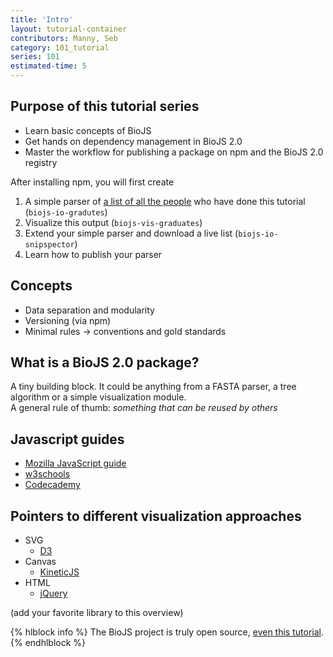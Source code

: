 ```yaml
---
title: 'Intro'
layout: tutorial-container
contributors: Manny, Seb
category: 101_tutorial
series: 101
estimated-time: 5
---
```



Purpose of this tutorial series
-------------------------------

* Learn basic concepts of BioJS
* Get hands on dependency management in BioJS 2.0
* Master the workflow for publishing a package on npm and the BioJS 2.0 registry

After installing npm, you will first create 

1. A simple parser of [a list of all the people](https://github.com/biojs/tutorial-graduates/) who have done this tutorial (`biojs-io-gradutes`)
2. Visualize this output (`biojs-vis-graduates`)
3. Extend your simple parser and download a live list (`biojs-io-snipspector`)
4. Learn how to publish your parser

Concepts
--------

* Data separation and modularity 
* Versioning (via npm)
* Minimal rules -> conventions and gold standards

What is a BioJS 2.0 package?
-------------------------

A tiny building block. It could be anything from a FASTA parser, a tree algorithm or
a simple visualization module.  
A general rule of thumb: _something that can be 
reused by others_

Javascript guides
-------------------

* [Mozilla JavaScript guide](https://developer.mozilla.org/en/docs/Web/JavaScript/Guide)
* [w3schools](http://www.w3schools.com/js/)
* [Codecademy](http://www.codecademy.com/courses/javascript-intro/0/1)

Pointers to different visualization approaches
---------------------------------

* SVG 
  - [D3](http://d3js.org/)
* Canvas
  - [KineticJS](http://kineticjs.com/)
* HTML
  - [jQuery](https://jquery.com/)

(add your favorite library to this overview)


{% hlblock info %}
The BioJS project is truly open source, [even this tutorial](https://github.com/biojs/edu/blob/gh-pages/series/101_graduate/).
{% endhlblock %}
